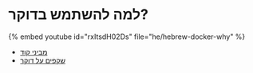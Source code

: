 # למה להשתמש בדוקר?


{% embed youtube id="rxItsdH02Ds" file="he/hebrew-docker-why" %}

* [מביני קוד](https://code-maven.com/)
* [שקפים על דוקר](https://code-maven.com/slides/docker)
